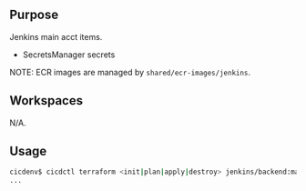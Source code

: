 ## Purpose
Jenkins main acct items.

* SecretsManager secrets

NOTE: ECR images are managed by `shared/ecr-images/jenkins`.

## Workspaces
N/A.

## Usage
```bash
cicdenv$ cicdctl terraform <init|plan|apply|destroy> jenkins/backend:main
...
```

